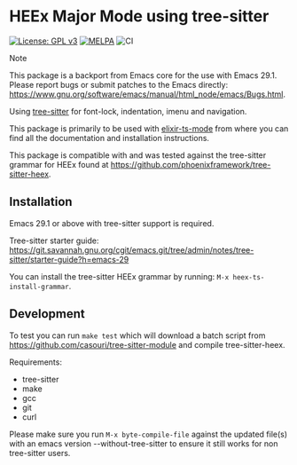 # HEEx Major Mode using tree-sitter

[![License: GPL v3](https://img.shields.io/badge/License-GPLv3-blue.svg)](https://www.gnu.org/licenses/gpl-3.0)
[![MELPA](https://melpa.org/packages/heex-ts-mode-badge.svg)](https://melpa.org/#/heex-ts-mode)
![CI](https://github.com/wkirschbaum/heex-ts-mode/actions/workflows/ci.yml/badge.svg)

> [!NOTE]  
> This package is a backport from Emacs core for the use with Emacs 29.1. Please report bugs or submit patches to the Emacs directly: https://www.gnu.org/software/emacs/manual/html_node/emacs/Bugs.html.



Using [tree-sitter](https://tree-sitter.github.io/tree-sitter/) for font-lock, indentation, imenu and navigation.

This package is primarily to be used with [elixir-ts-mode](https://github.com/wkirschbaum/elixir-ts-mode) from where
you can find all the documentation and installation instructions.

This package is compatible with and was tested against the tree-sitter
grammar for HEEx found at https://github.com/phoenixframework/tree-sitter-heex.

## Installation

Emacs 29.1 or above with tree-sitter support is required. 

Tree-sitter starter guide:
https://git.savannah.gnu.org/cgit/emacs.git/tree/admin/notes/tree-sitter/starter-guide?h=emacs-29

You can install the tree-sitter HEEx grammar by running: `M-x heex-ts-install-grammar`.

## Development

To test you can run `make test` which will download a batch script
from https://github.com/casouri/tree-sitter-module and compile
tree-sitter-heex. 

Requirements:

- tree-sitter
- make
- gcc
- git
- curl

Please make sure you run `M-x byte-compile-file` against the updated
file(s) with an emacs version --without-tree-sitter to ensure it still
works for non tree-sitter users. 
